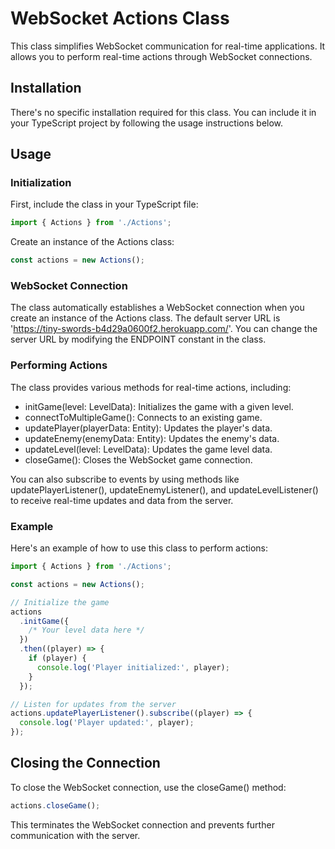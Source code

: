 # WebSocket Actions Class

This class simplifies WebSocket communication for real-time applications. It allows you to perform real-time actions through WebSocket connections.

## Installation

There's no specific installation required for this class. You can include it in your TypeScript project by following the usage instructions below.

## Usage

### Initialization

First, include the class in your TypeScript file:

```typescript
import { Actions } from './Actions';
```

Create an instance of the Actions class:

```typescript
const actions = new Actions();
```

### WebSocket Connection

The class automatically establishes a WebSocket connection when you create an instance of the Actions class. The default server URL is 'https://tiny-swords-b4d29a0600f2.herokuapp.com/'. You can change the server URL by modifying the ENDPOINT constant in the class.

### Performing Actions

The class provides various methods for real-time actions, including:

- initGame(level: LevelData): Initializes the game with a given level.
- connectToMultipleGame(): Connects to an existing game.
- updatePlayer(playerData: Entity): Updates the player's data.
- updateEnemy(enemyData: Entity): Updates the enemy's data.
- updateLevel(level: LevelData): Updates the game level data.
- closeGame(): Closes the WebSocket game connection.

You can also subscribe to events by using methods like updatePlayerListener(), updateEnemyListener(), and updateLevelListener() to receive real-time updates and data from the server.

### Example

Here's an example of how to use this class to perform actions:

```typescript
import { Actions } from './Actions';

const actions = new Actions();

// Initialize the game
actions
  .initGame({
    /* Your level data here */
  })
  .then((player) => {
    if (player) {
      console.log('Player initialized:', player);
    }
  });

// Listen for updates from the server
actions.updatePlayerListener().subscribe((player) => {
  console.log('Player updated:', player);
});
```

## Closing the Connection

To close the WebSocket connection, use the closeGame() method:

```typescript
actions.closeGame();
```

This terminates the WebSocket connection and prevents further communication with the server.
